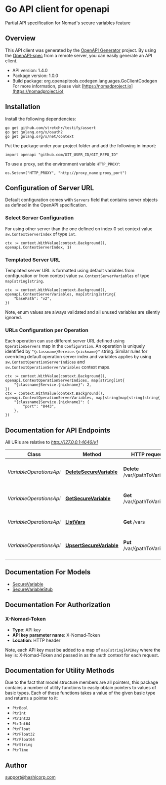 # Go API client for openapi

Partial API specification for Nomad's secure variables feature

## Overview
This API client was generated by the [OpenAPI Generator](https://openapi-generator.tech) project.  By using the [OpenAPI-spec](https://www.openapis.org/) from a remote server, you can easily generate an API client.

- API version: 1.4.0
- Package version: 1.0.0
- Build package: org.openapitools.codegen.languages.GoClientCodegen
For more information, please visit [https://nomadproject.io](https://nomadproject.io)

## Installation

Install the following dependencies:

```shell
go get github.com/stretchr/testify/assert
go get golang.org/x/oauth2
go get golang.org/x/net/context
```

Put the package under your project folder and add the following in import:

```golang
import openapi "github.com/GIT_USER_ID/GIT_REPO_ID"
```

To use a proxy, set the environment variable `HTTP_PROXY`:

```golang
os.Setenv("HTTP_PROXY", "http://proxy_name:proxy_port")
```

## Configuration of Server URL

Default configuration comes with `Servers` field that contains server objects as defined in the OpenAPI specification.

### Select Server Configuration

For using other server than the one defined on index 0 set context value `sw.ContextServerIndex` of type `int`.

```golang
ctx := context.WithValue(context.Background(), openapi.ContextServerIndex, 1)
```

### Templated Server URL

Templated server URL is formatted using default variables from configuration or from context value `sw.ContextServerVariables` of type `map[string]string`.

```golang
ctx := context.WithValue(context.Background(), openapi.ContextServerVariables, map[string]string{
	"basePath": "v2",
})
```

Note, enum values are always validated and all unused variables are silently ignored.

### URLs Configuration per Operation

Each operation can use different server URL defined using `OperationServers` map in the `Configuration`.
An operation is uniquely identified by `"{classname}Service.{nickname}"` string.
Similar rules for overriding default operation server index and variables applies by using `sw.ContextOperationServerIndices` and `sw.ContextOperationServerVariables` context maps.

```
ctx := context.WithValue(context.Background(), openapi.ContextOperationServerIndices, map[string]int{
	"{classname}Service.{nickname}": 2,
})
ctx = context.WithValue(context.Background(), openapi.ContextOperationServerVariables, map[string]map[string]string{
	"{classname}Service.{nickname}": {
		"port": "8443",
	},
})
```

## Documentation for API Endpoints

All URIs are relative to *http://127.0.0.1:4646/v1*

Class | Method | HTTP request | Description
------------ | ------------- | ------------- | -------------
*VariableOperationsApi* | [**DeleteSecureVariable**](docs/VariableOperationsApi.md#deletesecurevariable) | **Delete** /var/{pathToVariable} | Delete a secure variable bag
*VariableOperationsApi* | [**GetSecureVariable**](docs/VariableOperationsApi.md#getsecurevariable) | **Get** /var/{pathToVariable} | Fetch a secure variables bag
*VariableOperationsApi* | [**ListVars**](docs/VariableOperationsApi.md#listvars) | **Get** /vars | List the variable bags
*VariableOperationsApi* | [**UpsertSecureVariable**](docs/VariableOperationsApi.md#upsertsecurevariable) | **Put** /var/{pathToVariable} | Store a secure variable bag


## Documentation For Models

 - [SecureVariable](docs/SecureVariable.md)
 - [SecureVariableStub](docs/SecureVariableStub.md)


## Documentation For Authorization



### X-Nomad-Token

- **Type**: API key
- **API key parameter name**: X-Nomad-Token
- **Location**: HTTP header

Note, each API key must be added to a map of `map[string]APIKey` where the key is: X-Nomad-Token and passed in as the auth context for each request.


## Documentation for Utility Methods

Due to the fact that model structure members are all pointers, this package contains
a number of utility functions to easily obtain pointers to values of basic types.
Each of these functions takes a value of the given basic type and returns a pointer to it:

* `PtrBool`
* `PtrInt`
* `PtrInt32`
* `PtrInt64`
* `PtrFloat`
* `PtrFloat32`
* `PtrFloat64`
* `PtrString`
* `PtrTime`

## Author

support@hashicorp.com

